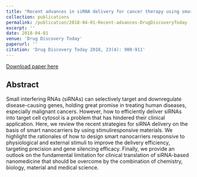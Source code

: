 ```yaml
---
title: "Recent advances in siRNA delivery for cancer therapy using smart nanocarriers"
collection: publications
permalink: /publication/2018-04-01-Recent-advances-DrugDiscoveryToday
excerpt: ''
date: 2018-04-01
venue: 'Drug Discovery Today'
paperurl: ''
citation: 'Drug Discovery Today 2018, 23(4): 900-911'
---
```

[Download paper here](http://haoxsia.github.io/files/2018-04-01-Recent-advances-DrugDiscoveryToday.pdf)

## Abstract
Small interfering RNAs (siRNAs) can selectively target and downregulate disease-causing genes, holding
great promise in treating human diseases, especially malignant cancers. However, how to efficiently
deliver siRNAs into target cell cytosol is a problem that has hindered their clinical application. Here, we
review the recent strategies for siRNA delivery on the basis of smart nanocarriers by using stimuliresponsive
materials. We highlight the rationales of how to design smart nanocarriers responsive to
physiological and external stimuli to improve the delivery efficiency, targeting precision and gene
silencing efficacy. Finally, we provide an outlook on the fundamental limitation for clinical translation
of siRNA-based nanomedicine that should be overcome by the combination of chemistry, biology,
material and medical science.


